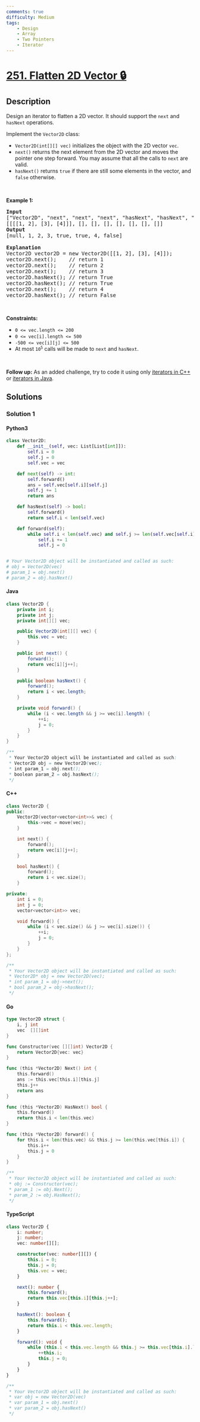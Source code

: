 ```yaml
---
comments: true
difficulty: Medium
tags:
    - Design
    - Array
    - Two Pointers
    - Iterator
---
```


<!-- problem:start -->

# [251. Flatten 2D Vector 🔒](https://leetcode.com/problems/flatten-2d-vector)

## Description

<!-- description:start -->

<p>Design an iterator to flatten a 2D vector. It should support the <code>next</code> and <code>hasNext</code> operations.</p>

<p>Implement the <code>Vector2D</code> class:</p>

<ul>
	<li><code>Vector2D(int[][] vec)</code> initializes the object with the 2D vector <code>vec</code>.</li>
	<li><code>next()</code> returns the next element from the 2D vector and moves the pointer one step forward. You may assume that all the calls to <code>next</code> are valid.</li>
	<li><code>hasNext()</code> returns <code>true</code> if there are still some elements in the vector, and <code>false</code> otherwise.</li>
</ul>

<p>&nbsp;</p>
<p><strong class="example">Example 1:</strong></p>

<pre>
<strong>Input</strong>
[&quot;Vector2D&quot;, &quot;next&quot;, &quot;next&quot;, &quot;next&quot;, &quot;hasNext&quot;, &quot;hasNext&quot;, &quot;next&quot;, &quot;hasNext&quot;]
[[[[1, 2], [3], [4]]], [], [], [], [], [], [], []]
<strong>Output</strong>
[null, 1, 2, 3, true, true, 4, false]

<strong>Explanation</strong>
Vector2D vector2D = new Vector2D([[1, 2], [3], [4]]);
vector2D.next();    // return 1
vector2D.next();    // return 2
vector2D.next();    // return 3
vector2D.hasNext(); // return True
vector2D.hasNext(); // return True
vector2D.next();    // return 4
vector2D.hasNext(); // return False
</pre>

<p>&nbsp;</p>
<p><strong>Constraints:</strong></p>

<ul>
	<li><code>0 &lt;= vec.length &lt;= 200</code></li>
	<li><code>0 &lt;= vec[i].length &lt;= 500</code></li>
	<li><code>-500 &lt;= vec[i][j] &lt;= 500</code></li>
	<li>At most <code>10<sup>5</sup></code> calls will be made to <code>next</code> and <code>hasNext</code>.</li>
</ul>

<p>&nbsp;</p>
<p><strong>Follow up:</strong> As an added challenge, try to code it using only <a href="http://www.cplusplus.com/reference/iterator/iterator/" target="_blank">iterators in C++</a> or <a href="http://docs.oracle.com/javase/7/docs/api/java/util/Iterator.html" target="_blank">iterators in Java</a>.</p>

<!-- description:end -->

## Solutions

<!-- solution:start -->

### Solution 1

<!-- tabs:start -->

#### Python3

```python
class Vector2D:
    def __init__(self, vec: List[List[int]]):
        self.i = 0
        self.j = 0
        self.vec = vec

    def next(self) -> int:
        self.forward()
        ans = self.vec[self.i][self.j]
        self.j += 1
        return ans

    def hasNext(self) -> bool:
        self.forward()
        return self.i < len(self.vec)

    def forward(self):
        while self.i < len(self.vec) and self.j >= len(self.vec[self.i]):
            self.i += 1
            self.j = 0


# Your Vector2D object will be instantiated and called as such:
# obj = Vector2D(vec)
# param_1 = obj.next()
# param_2 = obj.hasNext()
```

#### Java

```java
class Vector2D {
    private int i;
    private int j;
    private int[][] vec;

    public Vector2D(int[][] vec) {
        this.vec = vec;
    }

    public int next() {
        forward();
        return vec[i][j++];
    }

    public boolean hasNext() {
        forward();
        return i < vec.length;
    }

    private void forward() {
        while (i < vec.length && j >= vec[i].length) {
            ++i;
            j = 0;
        }
    }
}

/**
 * Your Vector2D object will be instantiated and called as such:
 * Vector2D obj = new Vector2D(vec);
 * int param_1 = obj.next();
 * boolean param_2 = obj.hasNext();
 */
```

#### C++

```cpp
class Vector2D {
public:
    Vector2D(vector<vector<int>>& vec) {
        this->vec = move(vec);
    }

    int next() {
        forward();
        return vec[i][j++];
    }

    bool hasNext() {
        forward();
        return i < vec.size();
    }

private:
    int i = 0;
    int j = 0;
    vector<vector<int>> vec;

    void forward() {
        while (i < vec.size() && j >= vec[i].size()) {
            ++i;
            j = 0;
        }
    }
};

/**
 * Your Vector2D object will be instantiated and called as such:
 * Vector2D* obj = new Vector2D(vec);
 * int param_1 = obj->next();
 * bool param_2 = obj->hasNext();
 */
```

#### Go

```go
type Vector2D struct {
	i, j int
	vec  [][]int
}

func Constructor(vec [][]int) Vector2D {
	return Vector2D{vec: vec}
}

func (this *Vector2D) Next() int {
	this.forward()
	ans := this.vec[this.i][this.j]
	this.j++
	return ans
}

func (this *Vector2D) HasNext() bool {
	this.forward()
	return this.i < len(this.vec)
}

func (this *Vector2D) forward() {
	for this.i < len(this.vec) && this.j >= len(this.vec[this.i]) {
		this.i++
		this.j = 0
	}
}

/**
 * Your Vector2D object will be instantiated and called as such:
 * obj := Constructor(vec);
 * param_1 := obj.Next();
 * param_2 := obj.HasNext();
 */
```

#### TypeScript

```ts
class Vector2D {
    i: number;
    j: number;
    vec: number[][];

    constructor(vec: number[][]) {
        this.i = 0;
        this.j = 0;
        this.vec = vec;
    }

    next(): number {
        this.forward();
        return this.vec[this.i][this.j++];
    }

    hasNext(): boolean {
        this.forward();
        return this.i < this.vec.length;
    }

    forward(): void {
        while (this.i < this.vec.length && this.j >= this.vec[this.i].length) {
            ++this.i;
            this.j = 0;
        }
    }
}

/**
 * Your Vector2D object will be instantiated and called as such:
 * var obj = new Vector2D(vec)
 * var param_1 = obj.next()
 * var param_2 = obj.hasNext()
 */
```

<!-- tabs:end -->

<!-- solution:end -->

<!-- problem:end -->
